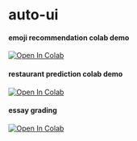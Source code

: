 # auto-ui

#### emoji recommendation colab demo
[![Open In Colab](https://colab.research.google.com/assets/colab-badge.svg)](https://colab.research.google.com/drive/1mffNmTblrm1Prf3m4YHOltMLiAEU5mUD?usp=sharing)

#### restaurant prediction colab demo
[![Open In Colab](https://colab.research.google.com/assets/colab-badge.svg)](https://colab.research.google.com/drive/17kZN360DqOW8jafKZEUAktLuhs9lkYnn?usp=sharing)

#### essay grading
[![Open In Colab](https://colab.research.google.com/assets/colab-badge.svg)](https://colab.research.google.com/drive/1KcInz4qdSh2ZeiPqDSkbYH4LTn9bkjil?usp=sharing)